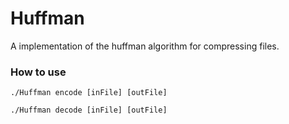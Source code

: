 # Huffman

A implementation of the huffman algorithm for compressing files.

###  How to use
  ``./Huffman encode [inFile] [outFile]``
  
  ``./Huffman decode [inFile] [outFile]``
